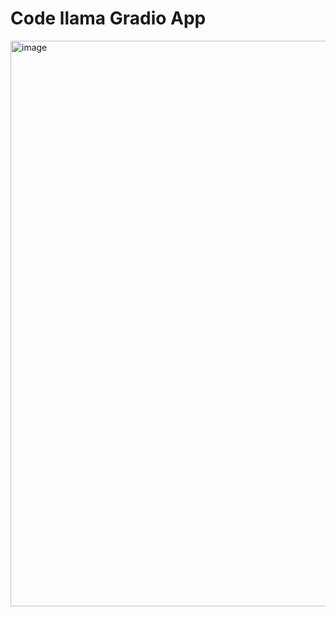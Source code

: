 # Code llama Gradio App
<img width="905" alt="image" src="https://github.com/InsightEdge01/CodellamaGradioApp/assets/131486782/e6d85590-57fc-415c-a0ca-e5d517e1b7a4">
